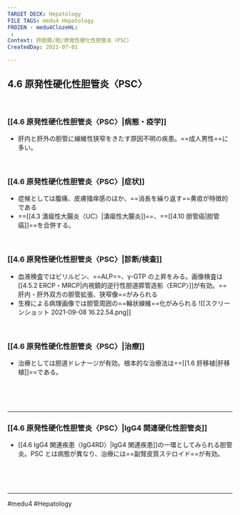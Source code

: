 ```yaml
---
TARGET DECK: Hepatology
FILE TAGS: medu4 Hepatology
FROZEN - medu4ClozeHL:
 : 
Context: 肝胆膵/胆/原発性硬化性胆管炎〈PSC〉
CreatedDay: 2021-07-01

---
```


## 4.6 原発性硬化性胆管炎〈PSC〉

<br>

### [[4.6 原発性硬化性胆管炎〈PSC〉|病態・疫学]]
* 肝内と肝外の胆管に線維性狭窄をきたす原因不明の疾患。==成人男性==に多い。
<!--ID: 1625819548497-->


<br>

### [[4.6 原発性硬化性胆管炎〈PSC〉|症状]]
* 症候としては腹痛、皮膚掻痒感のほか、==消長を繰り返す==黄疸が特徴的である
* ==[[4.3 潰瘍性大腸炎〈UC〉|潰瘍性大腸炎]]==、==[[4.10 胆管癌|胆管癌]]==を合併する。
<!--ID: 1625819548502-->


<br>

### [[4.6 原発性硬化性胆管炎〈PSC〉|診断/検査]]
* 血液検査ではビリルビン、==ALP==、γ-GTP の上昇をみる。画像検査は[[4.5.2 ERCP・MRCP|内視鏡的逆行性胆道膵管造影〈ERCP〉]]が有効。==肝内・肝外双方の胆管拡張、狭窄像==がみられる
* 生検による病理画像では胆管周囲の==輪状線維==化がみられる
![[スクリーンショット 2021-09-08 16.22.54.png]]
<!--ID: 1625819548508-->



<br>

### [[4.6 原発性硬化性胆管炎〈PSC〉|治療]]
* 治療としては胆道ドレナージが有効。根本的な治療法は==[[1.6 肝移植|肝移植]]==である。
<!--ID: 1631599225421-->




<br><br><br>

---

### [[4.6 原発性硬化性胆管炎〈PSC〉|IgG4 関連硬化性胆管炎]]
* [[4.6 IgG4 関連疾患〈IgG4RD〉|IgG4 関連疾患]]の一環としてみられる胆管炎。PSC とは病態が異なり、治療には==副腎皮質ステロイド==が有効。
 
<!--ID: 1625819548513-->


<br><br><br>

---
#medu4 #Hepatology  
